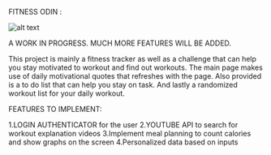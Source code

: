 FITNESS ODIN :

![alt text](https://github.com/JfuseProductions/PerScholas-Projects/blob/main/fitness-odin/fitnessOdin.png)


A WORK IN PROGRESS. MUCH MORE FEATURES WILL BE ADDED.



This project is mainly a fitness tracker as well as a challenge that can help you stay motivated to workout  and find out workouts.
The main page makes use of daily motivational quotes that refreshes with the page.
Also provided is a to do list that can help you stay on task.
And lastly a randomized workout list for your daily workout.



FEATURES TO IMPLEMENT:

1.LOGIN AUTHENTICATOR for the user
2.YOUTUBE API to search for workout explanation videos
3.Implement meal planning to count calories and show graphs on the screen
4.Personalized data based on inputs
